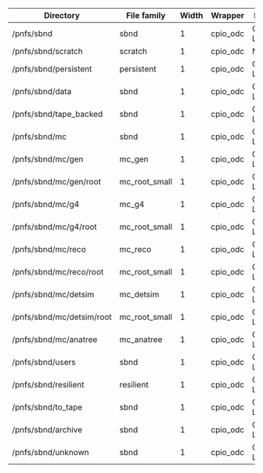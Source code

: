 | Directory | File family | Width | Wrapper | Library |
| --- | --- | --- | --- | --- |
| /pnfs/sbnd | sbnd | 1 | cpio_odc | CD-LTO8G2 |
| /pnfs/sbnd/scratch | scratch | 1 | cpio_odc | NONE |
| /pnfs/sbnd/persistent | persistent | 1 | cpio_odc | CD-LTO8G2 |
| /pnfs/sbnd/data | sbnd | 1 | cpio_odc | CD-LTO8G2 |
| /pnfs/sbnd/tape_backed | sbnd | 1 | cpio_odc | CD-LTO8G2 |
| /pnfs/sbnd/mc | sbnd | 1 | cpio_odc | CD-LTO8G2 |
| /pnfs/sbnd/mc/gen | mc_gen | 1 | cpio_odc | CD-LTO8G2 |
| /pnfs/sbnd/mc/gen/root | mc_root_small | 1 | cpio_odc | CD-LTO8G2 |
| /pnfs/sbnd/mc/g4 | mc_g4 | 1 | cpio_odc | CD-LTO8G2 |
| /pnfs/sbnd/mc/g4/root | mc_root_small | 1 | cpio_odc | CD-LTO8G2 |
| /pnfs/sbnd/mc/reco | mc_reco | 1 | cpio_odc | CD-LTO8G2 |
| /pnfs/sbnd/mc/reco/root | mc_root_small | 1 | cpio_odc | CD-LTO8G2 |
| /pnfs/sbnd/mc/detsim | mc_detsim | 1 | cpio_odc | CD-LTO8G2 |
| /pnfs/sbnd/mc/detsim/root | mc_root_small | 1 | cpio_odc | CD-LTO8G2 |
| /pnfs/sbnd/mc/anatree | mc_anatree | 1 | cpio_odc | CD-LTO8G2 |
| /pnfs/sbnd/users | sbnd | 1 | cpio_odc | CD-LTO8G2 |
| /pnfs/sbnd/resilient | resilient | 1 | cpio_odc | CD-LTO8G2 |
| /pnfs/sbnd/to_tape | sbnd | 1 | cpio_odc | CD-LTO8G2 |
| /pnfs/sbnd/archive | sbnd | 1 | cpio_odc | CD-LTO8G2 |
| /pnfs/sbnd/unknown | sbnd | 1 | cpio_odc | CD-LTO8G2 |
